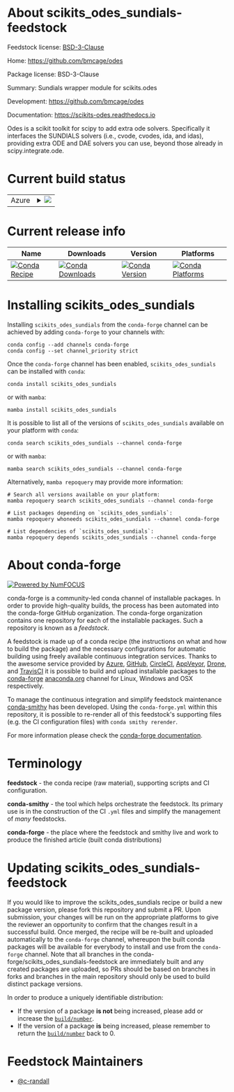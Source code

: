 About scikits_odes_sundials-feedstock
=====================================

Feedstock license: [BSD-3-Clause](https://github.com/conda-forge/scikits_odes_sundials-feedstock/blob/main/LICENSE.txt)

Home: https://github.com/bmcage/odes

Package license: BSD-3-Clause

Summary: Sundials wrapper module for scikits.odes

Development: https://github.com/bmcage/odes

Documentation: https://scikits-odes.readthedocs.io

Odes is a scikit toolkit for scipy to add extra ode solvers. Specifically
it interfaces the SUNDIALS solvers (i.e., cvode, cvodes, ida, and idas),
providing extra ODE and DAE solvers you can use, beyond those already in
scipy.integrate.ode.


Current build status
====================


<table>
    
  <tr>
    <td>Azure</td>
    <td>
      <details>
        <summary>
          <a href="https://dev.azure.com/conda-forge/feedstock-builds/_build/latest?definitionId=23088&branchName=main">
            <img src="https://dev.azure.com/conda-forge/feedstock-builds/_apis/build/status/scikits_odes_sundials-feedstock?branchName=main">
          </a>
        </summary>
        <table>
          <thead><tr><th>Variant</th><th>Status</th></tr></thead>
          <tbody><tr>
              <td>linux_64_numpy1.22python3.8.____cpython</td>
              <td>
                <a href="https://dev.azure.com/conda-forge/feedstock-builds/_build/latest?definitionId=23088&branchName=main">
                  <img src="https://dev.azure.com/conda-forge/feedstock-builds/_apis/build/status/scikits_odes_sundials-feedstock?branchName=main&jobName=linux&configuration=linux%20linux_64_numpy1.22python3.8.____cpython" alt="variant">
                </a>
              </td>
            </tr><tr>
              <td>linux_64_numpy2.0python3.10.____cpython</td>
              <td>
                <a href="https://dev.azure.com/conda-forge/feedstock-builds/_build/latest?definitionId=23088&branchName=main">
                  <img src="https://dev.azure.com/conda-forge/feedstock-builds/_apis/build/status/scikits_odes_sundials-feedstock?branchName=main&jobName=linux&configuration=linux%20linux_64_numpy2.0python3.10.____cpython" alt="variant">
                </a>
              </td>
            </tr><tr>
              <td>linux_64_numpy2.0python3.11.____cpython</td>
              <td>
                <a href="https://dev.azure.com/conda-forge/feedstock-builds/_build/latest?definitionId=23088&branchName=main">
                  <img src="https://dev.azure.com/conda-forge/feedstock-builds/_apis/build/status/scikits_odes_sundials-feedstock?branchName=main&jobName=linux&configuration=linux%20linux_64_numpy2.0python3.11.____cpython" alt="variant">
                </a>
              </td>
            </tr><tr>
              <td>linux_64_numpy2.0python3.12.____cpython</td>
              <td>
                <a href="https://dev.azure.com/conda-forge/feedstock-builds/_build/latest?definitionId=23088&branchName=main">
                  <img src="https://dev.azure.com/conda-forge/feedstock-builds/_apis/build/status/scikits_odes_sundials-feedstock?branchName=main&jobName=linux&configuration=linux%20linux_64_numpy2.0python3.12.____cpython" alt="variant">
                </a>
              </td>
            </tr><tr>
              <td>linux_64_numpy2.0python3.9.____cpython</td>
              <td>
                <a href="https://dev.azure.com/conda-forge/feedstock-builds/_build/latest?definitionId=23088&branchName=main">
                  <img src="https://dev.azure.com/conda-forge/feedstock-builds/_apis/build/status/scikits_odes_sundials-feedstock?branchName=main&jobName=linux&configuration=linux%20linux_64_numpy2.0python3.9.____cpython" alt="variant">
                </a>
              </td>
            </tr><tr>
              <td>osx_64_numpy1.22python3.8.____cpython</td>
              <td>
                <a href="https://dev.azure.com/conda-forge/feedstock-builds/_build/latest?definitionId=23088&branchName=main">
                  <img src="https://dev.azure.com/conda-forge/feedstock-builds/_apis/build/status/scikits_odes_sundials-feedstock?branchName=main&jobName=osx&configuration=osx%20osx_64_numpy1.22python3.8.____cpython" alt="variant">
                </a>
              </td>
            </tr><tr>
              <td>osx_64_numpy2.0python3.10.____cpython</td>
              <td>
                <a href="https://dev.azure.com/conda-forge/feedstock-builds/_build/latest?definitionId=23088&branchName=main">
                  <img src="https://dev.azure.com/conda-forge/feedstock-builds/_apis/build/status/scikits_odes_sundials-feedstock?branchName=main&jobName=osx&configuration=osx%20osx_64_numpy2.0python3.10.____cpython" alt="variant">
                </a>
              </td>
            </tr><tr>
              <td>osx_64_numpy2.0python3.11.____cpython</td>
              <td>
                <a href="https://dev.azure.com/conda-forge/feedstock-builds/_build/latest?definitionId=23088&branchName=main">
                  <img src="https://dev.azure.com/conda-forge/feedstock-builds/_apis/build/status/scikits_odes_sundials-feedstock?branchName=main&jobName=osx&configuration=osx%20osx_64_numpy2.0python3.11.____cpython" alt="variant">
                </a>
              </td>
            </tr><tr>
              <td>osx_64_numpy2.0python3.12.____cpython</td>
              <td>
                <a href="https://dev.azure.com/conda-forge/feedstock-builds/_build/latest?definitionId=23088&branchName=main">
                  <img src="https://dev.azure.com/conda-forge/feedstock-builds/_apis/build/status/scikits_odes_sundials-feedstock?branchName=main&jobName=osx&configuration=osx%20osx_64_numpy2.0python3.12.____cpython" alt="variant">
                </a>
              </td>
            </tr><tr>
              <td>osx_64_numpy2.0python3.9.____cpython</td>
              <td>
                <a href="https://dev.azure.com/conda-forge/feedstock-builds/_build/latest?definitionId=23088&branchName=main">
                  <img src="https://dev.azure.com/conda-forge/feedstock-builds/_apis/build/status/scikits_odes_sundials-feedstock?branchName=main&jobName=osx&configuration=osx%20osx_64_numpy2.0python3.9.____cpython" alt="variant">
                </a>
              </td>
            </tr><tr>
              <td>osx_arm64_numpy1.22python3.8.____cpython</td>
              <td>
                <a href="https://dev.azure.com/conda-forge/feedstock-builds/_build/latest?definitionId=23088&branchName=main">
                  <img src="https://dev.azure.com/conda-forge/feedstock-builds/_apis/build/status/scikits_odes_sundials-feedstock?branchName=main&jobName=osx&configuration=osx%20osx_arm64_numpy1.22python3.8.____cpython" alt="variant">
                </a>
              </td>
            </tr><tr>
              <td>osx_arm64_numpy2.0python3.10.____cpython</td>
              <td>
                <a href="https://dev.azure.com/conda-forge/feedstock-builds/_build/latest?definitionId=23088&branchName=main">
                  <img src="https://dev.azure.com/conda-forge/feedstock-builds/_apis/build/status/scikits_odes_sundials-feedstock?branchName=main&jobName=osx&configuration=osx%20osx_arm64_numpy2.0python3.10.____cpython" alt="variant">
                </a>
              </td>
            </tr><tr>
              <td>osx_arm64_numpy2.0python3.11.____cpython</td>
              <td>
                <a href="https://dev.azure.com/conda-forge/feedstock-builds/_build/latest?definitionId=23088&branchName=main">
                  <img src="https://dev.azure.com/conda-forge/feedstock-builds/_apis/build/status/scikits_odes_sundials-feedstock?branchName=main&jobName=osx&configuration=osx%20osx_arm64_numpy2.0python3.11.____cpython" alt="variant">
                </a>
              </td>
            </tr><tr>
              <td>osx_arm64_numpy2.0python3.12.____cpython</td>
              <td>
                <a href="https://dev.azure.com/conda-forge/feedstock-builds/_build/latest?definitionId=23088&branchName=main">
                  <img src="https://dev.azure.com/conda-forge/feedstock-builds/_apis/build/status/scikits_odes_sundials-feedstock?branchName=main&jobName=osx&configuration=osx%20osx_arm64_numpy2.0python3.12.____cpython" alt="variant">
                </a>
              </td>
            </tr><tr>
              <td>osx_arm64_numpy2.0python3.9.____cpython</td>
              <td>
                <a href="https://dev.azure.com/conda-forge/feedstock-builds/_build/latest?definitionId=23088&branchName=main">
                  <img src="https://dev.azure.com/conda-forge/feedstock-builds/_apis/build/status/scikits_odes_sundials-feedstock?branchName=main&jobName=osx&configuration=osx%20osx_arm64_numpy2.0python3.9.____cpython" alt="variant">
                </a>
              </td>
            </tr><tr>
              <td>win_64_numpy1.22python3.8.____cpython</td>
              <td>
                <a href="https://dev.azure.com/conda-forge/feedstock-builds/_build/latest?definitionId=23088&branchName=main">
                  <img src="https://dev.azure.com/conda-forge/feedstock-builds/_apis/build/status/scikits_odes_sundials-feedstock?branchName=main&jobName=win&configuration=win%20win_64_numpy1.22python3.8.____cpython" alt="variant">
                </a>
              </td>
            </tr><tr>
              <td>win_64_numpy2.0python3.10.____cpython</td>
              <td>
                <a href="https://dev.azure.com/conda-forge/feedstock-builds/_build/latest?definitionId=23088&branchName=main">
                  <img src="https://dev.azure.com/conda-forge/feedstock-builds/_apis/build/status/scikits_odes_sundials-feedstock?branchName=main&jobName=win&configuration=win%20win_64_numpy2.0python3.10.____cpython" alt="variant">
                </a>
              </td>
            </tr><tr>
              <td>win_64_numpy2.0python3.11.____cpython</td>
              <td>
                <a href="https://dev.azure.com/conda-forge/feedstock-builds/_build/latest?definitionId=23088&branchName=main">
                  <img src="https://dev.azure.com/conda-forge/feedstock-builds/_apis/build/status/scikits_odes_sundials-feedstock?branchName=main&jobName=win&configuration=win%20win_64_numpy2.0python3.11.____cpython" alt="variant">
                </a>
              </td>
            </tr><tr>
              <td>win_64_numpy2.0python3.12.____cpython</td>
              <td>
                <a href="https://dev.azure.com/conda-forge/feedstock-builds/_build/latest?definitionId=23088&branchName=main">
                  <img src="https://dev.azure.com/conda-forge/feedstock-builds/_apis/build/status/scikits_odes_sundials-feedstock?branchName=main&jobName=win&configuration=win%20win_64_numpy2.0python3.12.____cpython" alt="variant">
                </a>
              </td>
            </tr><tr>
              <td>win_64_numpy2.0python3.9.____cpython</td>
              <td>
                <a href="https://dev.azure.com/conda-forge/feedstock-builds/_build/latest?definitionId=23088&branchName=main">
                  <img src="https://dev.azure.com/conda-forge/feedstock-builds/_apis/build/status/scikits_odes_sundials-feedstock?branchName=main&jobName=win&configuration=win%20win_64_numpy2.0python3.9.____cpython" alt="variant">
                </a>
              </td>
            </tr>
          </tbody>
        </table>
      </details>
    </td>
  </tr>
</table>

Current release info
====================

| Name | Downloads | Version | Platforms |
| --- | --- | --- | --- |
| [![Conda Recipe](https://img.shields.io/badge/recipe-scikits_odes_sundials-green.svg)](https://anaconda.org/conda-forge/scikits_odes_sundials) | [![Conda Downloads](https://img.shields.io/conda/dn/conda-forge/scikits_odes_sundials.svg)](https://anaconda.org/conda-forge/scikits_odes_sundials) | [![Conda Version](https://img.shields.io/conda/vn/conda-forge/scikits_odes_sundials.svg)](https://anaconda.org/conda-forge/scikits_odes_sundials) | [![Conda Platforms](https://img.shields.io/conda/pn/conda-forge/scikits_odes_sundials.svg)](https://anaconda.org/conda-forge/scikits_odes_sundials) |

Installing scikits_odes_sundials
================================

Installing `scikits_odes_sundials` from the `conda-forge` channel can be achieved by adding `conda-forge` to your channels with:

```
conda config --add channels conda-forge
conda config --set channel_priority strict
```

Once the `conda-forge` channel has been enabled, `scikits_odes_sundials` can be installed with `conda`:

```
conda install scikits_odes_sundials
```

or with `mamba`:

```
mamba install scikits_odes_sundials
```

It is possible to list all of the versions of `scikits_odes_sundials` available on your platform with `conda`:

```
conda search scikits_odes_sundials --channel conda-forge
```

or with `mamba`:

```
mamba search scikits_odes_sundials --channel conda-forge
```

Alternatively, `mamba repoquery` may provide more information:

```
# Search all versions available on your platform:
mamba repoquery search scikits_odes_sundials --channel conda-forge

# List packages depending on `scikits_odes_sundials`:
mamba repoquery whoneeds scikits_odes_sundials --channel conda-forge

# List dependencies of `scikits_odes_sundials`:
mamba repoquery depends scikits_odes_sundials --channel conda-forge
```


About conda-forge
=================

[![Powered by
NumFOCUS](https://img.shields.io/badge/powered%20by-NumFOCUS-orange.svg?style=flat&colorA=E1523D&colorB=007D8A)](https://numfocus.org)

conda-forge is a community-led conda channel of installable packages.
In order to provide high-quality builds, the process has been automated into the
conda-forge GitHub organization. The conda-forge organization contains one repository
for each of the installable packages. Such a repository is known as a *feedstock*.

A feedstock is made up of a conda recipe (the instructions on what and how to build
the package) and the necessary configurations for automatic building using freely
available continuous integration services. Thanks to the awesome service provided by
[Azure](https://azure.microsoft.com/en-us/services/devops/), [GitHub](https://github.com/),
[CircleCI](https://circleci.com/), [AppVeyor](https://www.appveyor.com/),
[Drone](https://cloud.drone.io/welcome), and [TravisCI](https://travis-ci.com/)
it is possible to build and upload installable packages to the
[conda-forge](https://anaconda.org/conda-forge) [anaconda.org](https://anaconda.org/)
channel for Linux, Windows and OSX respectively.

To manage the continuous integration and simplify feedstock maintenance
[conda-smithy](https://github.com/conda-forge/conda-smithy) has been developed.
Using the ``conda-forge.yml`` within this repository, it is possible to re-render all of
this feedstock's supporting files (e.g. the CI configuration files) with ``conda smithy rerender``.

For more information please check the [conda-forge documentation](https://conda-forge.org/docs/).

Terminology
===========

**feedstock** - the conda recipe (raw material), supporting scripts and CI configuration.

**conda-smithy** - the tool which helps orchestrate the feedstock.
                   Its primary use is in the construction of the CI ``.yml`` files
                   and simplify the management of *many* feedstocks.

**conda-forge** - the place where the feedstock and smithy live and work to
                  produce the finished article (built conda distributions)


Updating scikits_odes_sundials-feedstock
========================================

If you would like to improve the scikits_odes_sundials recipe or build a new
package version, please fork this repository and submit a PR. Upon submission,
your changes will be run on the appropriate platforms to give the reviewer an
opportunity to confirm that the changes result in a successful build. Once
merged, the recipe will be re-built and uploaded automatically to the
`conda-forge` channel, whereupon the built conda packages will be available for
everybody to install and use from the `conda-forge` channel.
Note that all branches in the conda-forge/scikits_odes_sundials-feedstock are
immediately built and any created packages are uploaded, so PRs should be based
on branches in forks and branches in the main repository should only be used to
build distinct package versions.

In order to produce a uniquely identifiable distribution:
 * If the version of a package **is not** being increased, please add or increase
   the [``build/number``](https://docs.conda.io/projects/conda-build/en/latest/resources/define-metadata.html#build-number-and-string).
 * If the version of a package **is** being increased, please remember to return
   the [``build/number``](https://docs.conda.io/projects/conda-build/en/latest/resources/define-metadata.html#build-number-and-string)
   back to 0.

Feedstock Maintainers
=====================

* [@c-randall](https://github.com/c-randall/)

